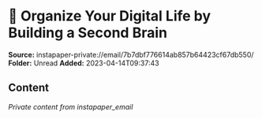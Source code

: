 # 🧠 Organize Your Digital Life by Building a Second Brain

**Source:** instapaper-private://email/7b7dbf776614ab857b64423cf67db550/
**Folder:** Unread
**Added:** 2023-04-14T09:37:43




## Content
*Private content from instapaper_email*
